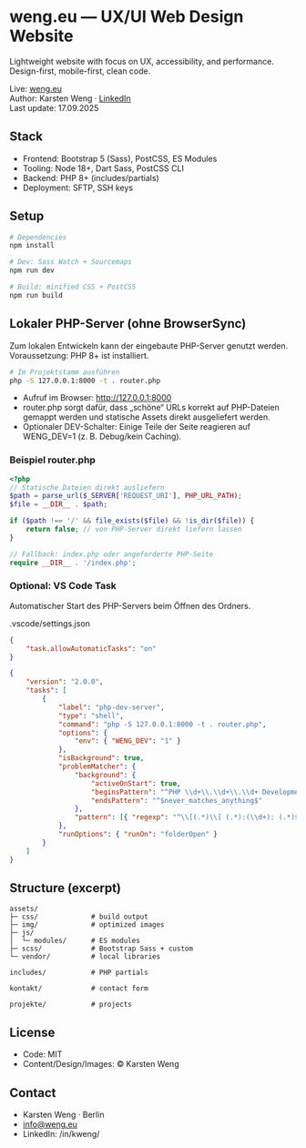 # weng.eu — UX/UI Web Design Website

Lightweight website with focus on UX, accessibility, and performance.  
Design-first, mobile-first, clean code.

Live: [weng.eu](https://weng.eu/)  
Author: Karsten Weng · [LinkedIn](https://www.linkedin.com/in/kweng/)  
Last update: 17.09.2025

## Stack

-   Frontend: Bootstrap 5 (Sass), PostCSS, ES Modules
-   Tooling: Node 18+, Dart Sass, PostCSS CLI
-   Backend: PHP 8+ (includes/partials)
-   Deployment: SFTP, SSH keys

## Setup

```bash
# Dependencies
npm install

# Dev: Sass Watch + Sourcemaps
npm run dev

# Build: minified CSS + PostCSS
npm run build
```

## Lokaler PHP-Server (ohne BrowserSync)

Zum lokalen Entwickeln kann der eingebaute PHP-Server genutzt werden. Voraussetzung: PHP 8+ ist installiert.

```bash
# Im Projektstamm ausführen
php -S 127.0.0.1:8000 -t . router.php
```

-   Aufruf im Browser: http://127.0.0.1:8000
-   router.php sorgt dafür, dass „schöne“ URLs korrekt auf PHP-Dateien gemappt werden und statische Assets direkt ausgeliefert werden.
-   Optionaler DEV-Schalter: Einige Teile der Seite reagieren auf WENG_DEV=1 (z. B. Debug/kein Caching).

### Beispiel router.php

```php
<?php
// Statische Dateien direkt ausliefern
$path = parse_url($_SERVER['REQUEST_URI'], PHP_URL_PATH);
$file = __DIR__ . $path;

if ($path !== '/' && file_exists($file) && !is_dir($file)) {
    return false; // von PHP-Server direkt liefern lassen
}

// Fallback: index.php oder angeforderte PHP-Seite
require __DIR__ . '/index.php';
```

### Optional: VS Code Task

Automatischer Start des PHP-Servers beim Öffnen des Ordners.

.vscode/settings.json

```json
{
    "task.allowAutomaticTasks": "on"
}
```

```json
{
    "version": "2.0.0",
    "tasks": [
        {
            "label": "php-dev-server",
            "type": "shell",
            "command": "php -S 127.0.0.1:8000 -t . router.php",
            "options": {
                "env": { "WENG_DEV": "1" }
            },
            "isBackground": true,
            "problemMatcher": {
                "background": {
                    "activeOnStart": true,
                    "beginsPattern": "^PHP \\d+\\.\\d+\\.\\d+ Development Server \\(.*\\) started",
                    "endsPattern": "^$never_matches_anything$"
                },
                "pattern": [{ "regexp": "^\\[(.*)\\] (.*):(\\d+): (.*)$", "file": 2, "line": 3, "message": 4 }]
            },
            "runOptions": { "runOn": "folderOpen" }
        }
    ]
}
```

## Structure (excerpt)

```text
assets/
├─ css/             # build output
├─ img/             # optimized images
├─ js/
│  └─ modules/      # ES modules
├─ scss/            # Bootstrap Sass + custom
└─ vendor/          # local libraries

includes/           # PHP partials

kontakt/            # contact form

projekte/           # projects

```

## License

-   Code: MIT
-   Content/Design/Images: © Karsten Weng

## Contact

-   Karsten Weng · Berlin
-   info@weng.eu
-   LinkedIn: /in/kweng/
